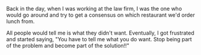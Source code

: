 Back in the day, when I was working at the law firm, I was the one who would go around and try to get a consensus on which restaurant we'd order lunch from.

All people would tell me is what they didn't want. Eventually, I got frustrated and started saying, "You have to tell me what you do want. Stop being part of the problem and become part of the solution!!"
